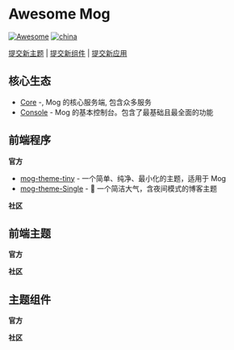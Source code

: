 # Awesome Mog

[![Awesome](https://awesome.re/badge-flat2.svg)](https://awesome.re) [![china](https://jaywcjlove.github.io/sb/lang/chinese.svg)](README.md)

[提交新主题](/CONTRIBUTING.md#提交新主题) | [提交新组件](/CONTRIBUTING.md#提交新组件) | [提交新应用](/CONTRIBUTING.md#提交新应用)

## 核心生态

- [Core](https://github.com/mogland/core) -, Mog 的核心服务端, 包含众多服务
- [Console](https://github.com/mogland/console) - Mog 的基本控制台。包含了最基础且最全面的功能

## 前端程序

**官方**

- [mog-theme-tiny](https://github.com/mogland/mog-theme-tiny) - 一个简单、纯净、最小化的主题，适用于 Mog
- [mog-theme-Single](https://github.com/mogland/mog-theme-Single) - 🎈 一个简洁大气，含夜间模式的博客主题

**社区**

<!-- [MOG_THEME_APP_COMMUNITY] -->

## 前端主题

**官方**


**社区**

<!-- [MOG_THEME_COMMUNITY] -->

## 主题组件

**官方**

**社区**

<!-- [MOG_THEME_COMPONENT_COMMUNITY] -->